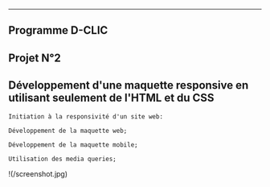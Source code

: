     
***  
## Programme D-CLIC





## Projet N°2

## Développement d'une maquette responsive en utilisant seulement de l'HTML et du CSS

    Initiation à la responsivité d'un site web:

    Développement de la maquette web;

    Développement de la maquette mobile;

    Utilisation des media queries;

!(/screenshot.jpg)

